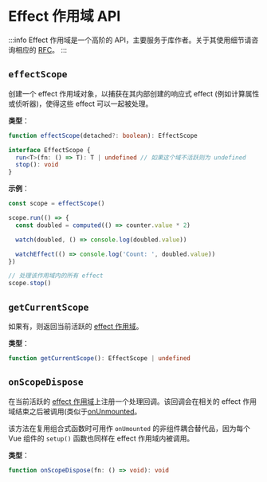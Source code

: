# Effect 作用域 API <Badge text="3.2+" />

:::info
Effect 作用域是一个高阶的 API，主要服务于库作者。关于其使用细节请咨询相应的 [RFC](https://github.com/vuejs/rfcs/blob/master/active-rfcs/0041-reactivity-effect-scope.md)。
:::

## `effectScope`

创建一个 effect 作用域对象，以捕获在其内部创建的响应式 effect (例如计算属性或侦听器)，使得这些 effect 可以一起被处理。

**类型**：

```ts
function effectScope(detached?: boolean): EffectScope

interface EffectScope {
  run<T>(fn: () => T): T | undefined // 如果这个域不活跃则为 undefined
  stop(): void
}
```

**示例**：

```js
const scope = effectScope()

scope.run(() => {
  const doubled = computed(() => counter.value * 2)

  watch(doubled, () => console.log(doubled.value))

  watchEffect(() => console.log('Count: ', doubled.value))
})

// 处理该作用域内的所有 effect
scope.stop()
```

## `getCurrentScope`

如果有，则返回当前活跃的 [effect 作用域](#effectscope)。

**类型**：

```ts
function getCurrentScope(): EffectScope | undefined
```

## `onScopeDispose`

在当前活跃的 [effect 作用域](#effectscope)上注册一个处理回调。该回调会在相关的 effect 作用域结束之后被调用(类似于[onUnmounted](https://v3.cn.vuejs.org/api/options-lifecycle-hooks.html#unmounted)。

该方法在复用组合式函数时可用作 `onUmounted` 的非组件耦合替代品，因为每个 Vue 组件的 `setup()` 函数也同样在 effect 作用域内被调用。

**类型**：

```ts
function onScopeDispose(fn: () => void): void
```
